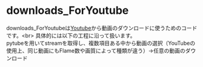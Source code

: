 # downloads_ForYoutube
downloads_ForYoutubeは[Youtube]('https://www.youtube.com/')から動画のダウンロードに使うためのコードです。<br>
具体的には以下の工程に沿って扱います。<br>
pytubeを用いてstreamを取得し、複数項目ある中から動画の選択（YouTubeの使用上、同じ動画にもFlame数や画質によって種類が違う）→任意の動画のダウンロード
